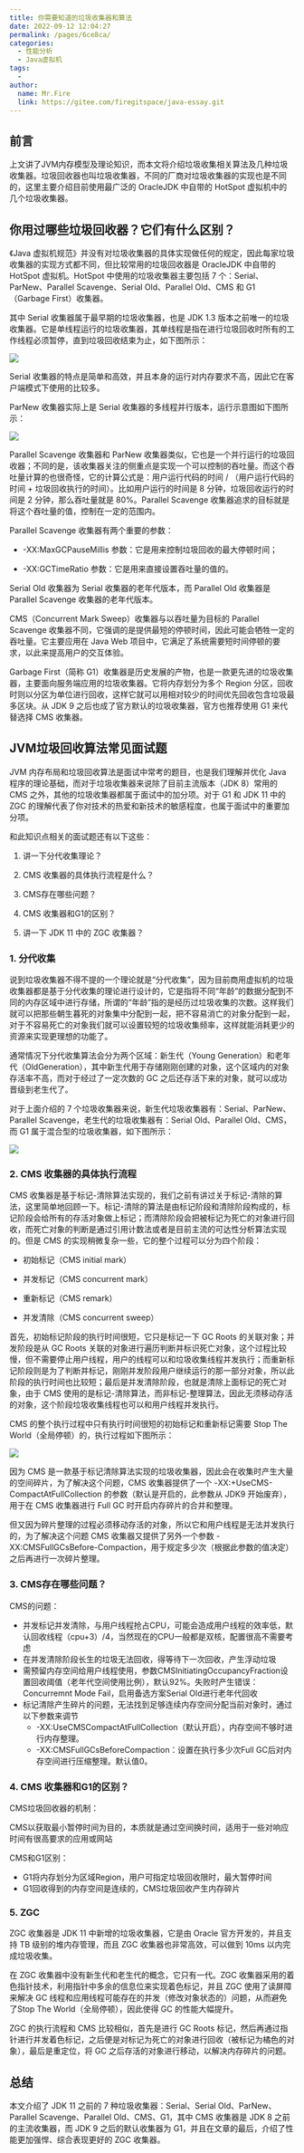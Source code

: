 ```yaml
---
title: 你需要知道的垃圾收集器和算法
date: 2022-09-12 12:04:27
permalink: /pages/6ce8ca/
categories:
  - 性能分析
  - Java虚拟机
tags:
  - 
author: 
  name: Mr.Fire
  link: https://gitee.com/firegitspace/java-essay.git
---
```


## 前言

上文讲了JVM内存模型及理论知识，而本文将介绍垃圾收集相关算法及几种垃圾收集器。垃圾回收器也叫垃圾收集器，不同的厂商对垃圾收集器的实现也是不同的，这里主要介绍目前使用最广泛的 OracleJDK 中自带的 HotSpot 虚拟机中的几个垃圾收集器。

## 你用过哪些垃圾回收器？它们有什么区别？

《Java 虚拟机规范》并没有对垃圾收集器的具体实现做任何的规定，因此每家垃圾收集器的实现方式都不同，但比较常用的垃圾回收器是 OracleJDK 中自带的 HotSpot 虚拟机。HotSpot 中使用的垃圾收集器主要包括 7 个：Serial、ParNew、Parallel Scavenge、Serial Old、Parallel Old、CMS 和 G1（Garbage First）收集器。

其中 Serial 收集器属于最早期的垃圾收集器，也是 JDK 1.3 版本之前唯一的垃圾收集器。它是单线程运行的垃圾收集器，其单线程是指在进行垃圾回收时所有的工作线程必须暂停，直到垃圾回收结束为止，如下图所示：

![](https://fire-repository.oss-cn-beijing.aliyuncs.com/jvm/1-1.png)

Serial 收集器的特点是简单和高效，并且本身的运行对内存要求不高，因此它在客户端模式下使用的比较多。

ParNew 收集器实际上是 Serial 收集器的多线程并行版本，运行示意图如下图所示：

![](https://fire-repository.oss-cn-beijing.aliyuncs.com/jvm/2.png)

Parallel Scavenge 收集器和 ParNew 收集器类似，它也是一个并行运行的垃圾回收器；不同的是，该收集器关注的侧重点是实现一个可以控制的吞吐量。而这个吞吐量计算的也很奇怪，它的计算公式是：用户运行代码的时间 / （用户运行代码的时间 + 垃圾回收执行的时间）。比如用户运行的时间是 8 分钟，垃圾回收运行的时间是 2 分钟，那么吞吐量就是 80%。Parallel Scavenge 收集器追求的目标就是将这个吞吐量的值，控制在一定的范围内。

Parallel Scavenge 收集器有两个重要的参数：

- -XX:MaxGCPauseMillis 参数：它是用来控制垃圾回收的最大停顿时间；

- -XX:GCTimeRatio 参数：它是用来直接设置吞吐量的值的。

Serial Old 收集器为 Serial 收集器的老年代版本，而 Parallel Old 收集器是 Parallel Scavenge 收集器的老年代版本。

CMS（Concurrent Mark Sweep）收集器与以吞吐量为目标的 Parallel Scavenge 收集器不同，它强调的是提供最短的停顿时间，因此可能会牺牲一定的吞吐量。它主要应用在 Java Web 项目中，它满足了系统需要短时间停顿的要求，以此来提高用户的交互体验。

Garbage First（简称 G1）收集器是历史发展的产物，也是一款更先进的垃圾收集器，主要面向服务端应用的垃圾收集器。它将内存划分为多个 Region 分区，回收时则以分区为单位进行回收，这样它就可以用相对较少的时间优先回收包含垃圾最多区块。从 JDK 9 之后也成了官方默认的垃圾收集器，官方也推荐使用 G1 来代替选择 CMS 收集器。

## JVM垃圾回收算法常见面试题

JVM 内存布局和垃圾回收算法是面试中常考的题目，也是我们理解并优化 Java 程序的理论基础，而对于垃圾收集器来说除了目前主流版本（JDK 8）常用的 CMS 之外，其他的垃圾收集器都属于面试中的加分项。对于 G1 和 JDK 11 中的 ZGC 的理解代表了你对技术的热爱和新技术的敏感程度，也属于面试中的重要加分项。

和此知识点相关的面试题还有以下这些：

1. 讲一下分代收集理论？

2. CMS 收集器的具体执行流程是什么？

3. CMS存在哪些问题？

4. CMS 收集器和G1的区别？

5. 讲一下 JDK 11 中的 ZGC 收集器？


### 1. 分代收集

说到垃圾收集器不得不提的一个理论就是“分代收集”，因为目前商用虚拟机的垃圾收集器都是基于分代收集的理论进行设计的，它是指将不同“年龄”的数据分配到不同的内存区域中进行存储，所谓的“年龄”指的是经历过垃圾收集的次数。这样我们就可以把那些朝生暮死的对象集中分配到一起，把不容易消亡的对象分配到一起，对于不容易死亡的对象我们就可以设置较短的垃圾收集频率，这样就能消耗更少的资源来实现更理想的功能了。

通常情况下分代收集算法会分为两个区域：新生代（Young Generation）和老年代（OldGeneration），其中新生代用于存储刚刚创建的对象，这个区域内的对象存活率不高，而对于经过了一定次数的 GC 之后还存活下来的对象，就可以成功晋级到老生代了。

对于上面介绍的 7 个垃圾收集器来说，新生代垃圾收集器有：Serial、ParNew、Parallel Scavenge，老生代的垃圾收集器有：Serial Old、Parallel Old、CMS，而 G1 属于混合型的垃圾收集器，如下图所示：

![](https://fire-repository.oss-cn-beijing.aliyuncs.com/jvm/3.png)

### 2. CMS 收集器的具体执行流程

CMS 收集器是基于标记-清除算法实现的，我们之前有讲过关于标记-清除的算法，这里简单地回顾一下。标记-清除的算法是由标记阶段和清除阶段构成的，标记阶段会给所有的存活对象做上标记；而清除阶段会把被标记为死亡的对象进行回收，而死亡对象的判断是通过引用计数法或者是目前主流的可达性分析算法实现的。但是 CMS 的实现稍微复杂一些，它的整个过程可以分为四个阶段：

- 初始标记（CMS initial mark）

- 并发标记（CMS concurrent mark）

- 重新标记（CMS remark）

- 并发清除（CMS concurrent sweep）

首先，初始标记阶段的执行时间很短，它只是标记一下 GC Roots 的关联对象；并发阶段是从 GC Roots 关联的对象进行遍历判断并标识死亡对象，这个过程比较慢，但不需要停止用户线程，用户的线程可以和垃圾收集线程并发执行；而重新标记阶段则是为了判断并标记，刚刚并发阶段用户继续运行的那一部分对象，所以此阶段的执行时间也比较短；最后是并发清除阶段，也就是清除上面标记的死亡对象，由于 CMS 使用的是标记-清除算法，而非标记-整理算法，因此无须移动存活的对象，这个阶段垃圾收集线程也可以和用户线程并发执行。

CMS 的整个执行过程中只有执行时间很短的初始标记和重新标记需要 Stop The World（全局停顿）的，执行过程如下图所示：

![](https://fire-repository.oss-cn-beijing.aliyuncs.com/jvm/4.png)

因为 CMS 是一款基于标记清除算法实现的垃圾收集器，因此会在收集时产生大量的空间碎片，为了解决这个问题，CMS 收集器提供了一个 -XX:+UseCMS-CompactAtFullCollection 的参数（默认是开启的，此参数从 JDK9 开始废弃），用于在 CMS 收集器进行 Full GC 时开启内存碎片的合并和整理。

但又因为碎片整理的过程必须移动存活的对象，所以它和用户线程是无法并发执行的，为了解决这个问题 CMS 收集器又提供了另外一个参数 -XX:CMSFullGCsBefore-Compaction，用于规定多少次（根据此参数的值决定）之后再进行一次碎片整理。

### 3. CMS存在哪些问题？
CMS的问题：

- 并发标记并发清除，与用户线程抢占CPU，可能会造成用户线程的效率低，默认回收线程（cpu+3）/4，当然现在的CPU一般都是双核，配置很高不需要考虑
- 在并发清除阶段长生的垃圾无法回收，得等待下一次回收，产生浮动垃圾
- 需预留内存空间给用户线程使用，参数CMSInitiatingOccupancyFraction设置回收阈值（老年代空间使用比例），默认92%。失败时产生错误：Concurremnt Mode Fail，启用备选方案Serial Old进行老年代回收
- 标记清除产生碎片的问题，无法找到足够连续内存空间分配当前对象时，通过以下参数来调节
  - -XX:UseCMSCompactAtFullCollection（默认开启），内存空间不够时进行内存整理。
  - -XX:CMSFullGCsBeforeCompaction：设置在执行多少次Full GC后对内存空间进行压缩整理。默认值0。

### 4. CMS 收集器和G1的区别？

CMS垃圾回收器的机制：

CMS以获取最小暂停时间为目的，本质就是通过空间换时间，适用于一些对响应时间有很高要求的应用或网站

CMS和G1区别：
- G1将内存划分为区域Region，用户可指定垃圾回收限时，最大暂停时间
- G1回收得到的内存空间是连续的，CMS垃圾回收产生内存碎片

### 5. ZGC

ZGC 收集器是 JDK 11 中新增的垃圾收集器，它是由 Oracle 官方开发的，并且支持 TB 级别的堆内存管理，而且 ZGC 收集器也非常高效，可以做到 10ms 以内完成垃圾收集。

在 ZGC 收集器中没有新生代和老生代的概念，它只有一代。ZGC 收集器采用的着色指针技术，利用指针中多余的信息位来实现着色标记，并且 ZGC 使用了读屏障来解决 GC 线程和应用线程可能存在的并发（修改对象状态的）问题，从而避免了Stop The World（全局停顿），因此使得 GC 的性能大幅提升。

ZGC 的执行流程和 CMS 比较相似，首先是进行 GC Roots 标记，然后再通过指针进行并发着色标记，之后便是对标记为死亡的对象进行回收（被标记为橘色的对象），最后是重定位，将 GC 之后存活的对象进行移动，以解决内存碎片的问题。

## 总结

本文介绍了 JDK 11 之前的 7 种垃圾收集器：Serial、Serial Old、ParNew、Parallel Scavenge、Parallel Old、CMS、G1，其中 CMS 收集器是 JDK 8 之前的主流收集器，而 JDK 9 之后的默认收集器为 G1，并且在文章的最后，介绍了性能更加强悍、综合表现更好的 ZGC 收集器。